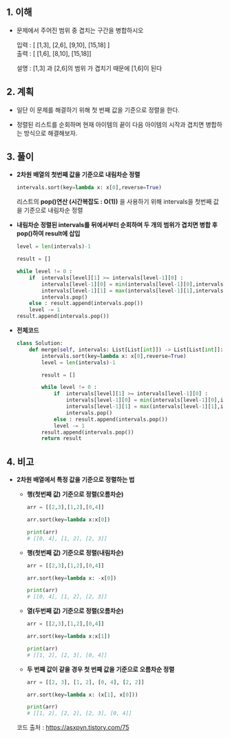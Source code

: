 ## 1. 이해
* 문제에서 주어진 범위 중 겹치는 구간을 병합하시오  
  
  입력 : [ [1,3], [2,6], [9,10], [15,18] ]  
  출력 : [ [1,6], [8,10], [15,18]]  

  설명 : [1,3] 과 [2,6]의 범위 가 겹치기 때문에 [1,6]이 된다

## 2. 계획
* 일단 이 문제를 해결하기 위해 첫 번째 값을 기준으로 정렬을 한다.

* 정렬된 리스트를 순회하며 현재 아이템의 끝이 다음 아이템의 시작과 겹치면 병합하는 방식으로 해결해보자.

## 3. 풀이

* __2차원 배열의 첫번째 값을 기준으로 내림차순 정렬__
    ```python
    intervals.sort(key=lambda x: x[0],reverse=True)
    ```
    리스트의 __pop()연산 (시간복잡도 : O(1))__ 을 사용하기 위해 intervals을 첫번째 값을 기준으로 내림차순 정렬    
  
* __내림차순 정렬된 intervals를 뒤에서부터 순회하며 두 개의 범위가 겹치면 병합 후  pop()하여 result에 삽입__

    ```python
    level = len(intervals)-1

    result = []

    while level != 0 :
        if  intervals[level][1] >= intervals[level-1][0] :
            intervals[level-1][0] = min(intervals[level-1][0],intervals[level][0])
            intervals[level-1][1] = max(intervals[level-1][1],intervals[level][1])
            intervals.pop()
        else : result.append(intervals.pop())
        level -= 1
    result.append(intervals.pop())
    ```

* __전체코드__
    ```python
    class Solution:
        def merge(self, intervals: List[List[int]]) -> List[List[int]]:
            intervals.sort(key=lambda x: x[0],reverse=True)
            level = len(intervals)-1

            result = []

            while level != 0 :
                if  intervals[level][1] >= intervals[level-1][0] :
                    intervals[level-1][0] = min(intervals[level-1][0],intervals[level][0])
                    intervals[level-1][1] = max(intervals[level-1][1],intervals[level][1])
                    intervals.pop()
                else : result.append(intervals.pop())
                level -= 1
            result.append(intervals.pop())
            return result
    ```

## 4. 비고
* __2차원 배열에서 특정 값을 기준으로 정렬하는 법__

    * __행(첫번째 값) 기준으로 정렬(오름차순)__
        ```python
        arr = [[2,3],[1,2],[0,4]]

        arr.sort(key=lambda x:x[0])

        print(arr)
        # [[0, 4], [1, 2], [2, 3]]
        ```

    * __행(첫번째 값) 기준으로 정렬(내림차순)__
        ```python
        arr = [[2,3],[1,2],[0,4]]

        arr.sort(key=lambda x: -x[0])

        print(arr)
        # [[0, 4], [1, 2], [2, 3]]
        ```

    * __열(두번째 값) 기준으로 정렬(오름차순)__
        ```python
        arr = [[2,3],[1,2],[0,4]]

        arr.sort(key=lambda x:x[1])

        print(arr)
        # [[1, 2], [2, 3], [0, 4]]
        ```
    
    * __두 번째 값이 같을 경우 첫 번째 값을 기준으로 오름차순 정렬__
        ```python
        arr = [[2, 3], [1, 2], [0, 4], [2, 2]]

        arr.sort(key=lambda x: (x[1], x[0]))

        print(arr)
        # [[1, 2], [2, 2], [2, 3], [0, 4]]
        ```
    코드 출처 : <https://asxpyn.tistory.com/75>

    
